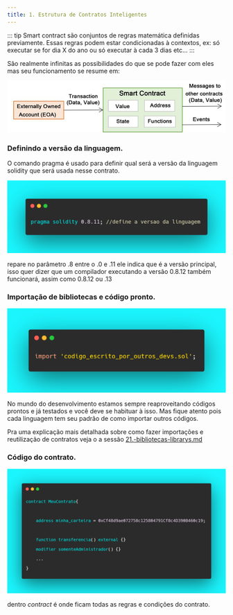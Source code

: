 ```yaml
---
title: 1. Estrutura de Contratos Inteligentes
---
```

::: tip
  Smart contract são conjuntos de regras matemática definidas previamente. Essas
  regras podem estar condicionadas à contextos, ex: só executar se for dia X do
  ano ou só executar à cada 3 dias etc...
:::

São realmente infinitas as possibilidades do que se pode fazer com eles mas seu funcionamento se resume em:

![basic structure of smart contract](<../assets/image(108).png>) 

###



### Definindo a versão da linguagem.

O comando pragma é usado para definir qual será a versão da linguagem solidity que será usada nesse contrato.

![](<../assets/image(114).png>)

repare no parâmetro .8 entre o .0 e .11 ele indica que é a versão principal, isso quer dizer que um compilador executando a versão 0.8.12 também funcionará, assim como 0.8.12 ou .13



### Importação de bibliotecas e código pronto.

![](<../assets/image(24).png>)

No mundo do desenvolvimento estamos sempre reaproveitando códigos prontos e já testados e você deve se habituar à isso. Mas fique atento pois cada linguagem tem seu padrão de como importar outros códigos.

Pra uma explicação mais detalhada sobre como fazer importações e reutilização de contratos veja o a sessão [21.-bibliotecas-librarys.md](extra-avancado/21.-bibliotecas-librarys.md "mention")

###

### Código do contrato.

![](<../assets/image(47).png>)

dentro _contract_ é onde ficam todas as regras e condições do contrato.
